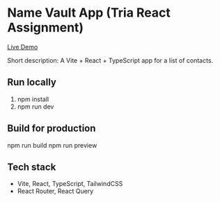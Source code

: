 # Name Vault App (Tria React Assignment)

[Live Demo](https://tria-name-vault.vercel.app)


Short description: A Vite + React + TypeScript app for a list of contacts.

## Run locally
1. npm install
2. npm run dev

## Build for production
npm run build
npm run preview

## Tech stack
- Vite, React, TypeScript, TailwindCSS
- React Router, React Query


